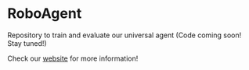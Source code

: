 # RoboAgent
Repository to train and evaluate our universal agent (Code coming soon! Stay tuned!)

Check our [website](https://robopen.github.io) for more information!

